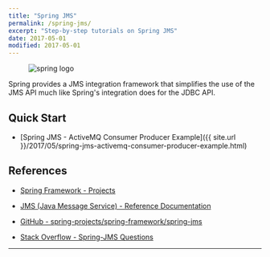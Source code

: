 ```yaml
---
title: "Spring JMS"
permalink: /spring-jms/
excerpt: "Step-by-step tutorials on Spring JMS"
date: 2017-05-01
modified: 2017-05-01
---
```


<figure>
    <img src="{{ site.url }}/assets/images/logos/spring-logo.jpg" alt="spring logo" class="logo">
</figure>

Spring provides a JMS integration framework that simplifies the use of the JMS API much like Spring's integration does for the JDBC API.

## Quick Start

* [Spring JMS - ActiveMQ Consumer Producer Example]({{ site.url }}/2017/05/spring-jms-activemq-consumer-producer-example.html)

## References

* [Spring Framework - Projects](http://projects.spring.io/spring-framework/)

* [JMS (Java Message Service) - Reference Documentation](http://docs.spring.io/spring/docs/current/spring-framework-reference/html/jms.html)

* [GitHub - spring-projects/spring-framework/spring-jms](https://github.com/spring-projects/spring-framework/tree/master/spring-jms)

* [Stack Overflow - Spring-JMS Questions](http://stackoverflow.com/questions/tagged/spring-jms)

---